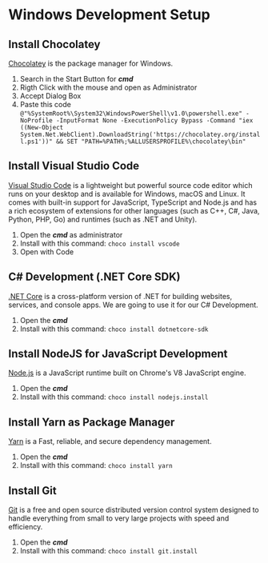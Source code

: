 # Windows Development Setup

## Install Chocolatey

[Chocolatey](https://chocolatey.org/) is the package manager for Windows.

1. Search in the Start Button for ***cmd***
2. Rigth Click with the mouse and open as Administrator
3. Accept Dialog Box
4. Paste this code `@"%SystemRoot%\System32\WindowsPowerShell\v1.0\powershell.exe" -NoProfile -InputFormat None -ExecutionPolicy Bypass -Command "iex ((New-Object System.Net.WebClient).DownloadString('https://chocolatey.org/install.ps1'))" && SET "PATH=%PATH%;%ALLUSERSPROFILE%\chocolatey\bin"`

## Install Visual Studio Code

[Visual Studio Code](https://code.visualstudio.com/)  is a lightweight but powerful source code editor which runs on your desktop and is available for Windows, macOS and Linux. It comes with built-in support for JavaScript, TypeScript and Node.js and has a rich ecosystem of extensions for other languages (such as C++, C#, Java, Python, PHP, Go) and runtimes (such as .NET and Unity).

1. Open the ***cmd*** as administrator
2. Install with this command: `choco install vscode`
3. Open with Code

## C# Development (.NET Core SDK)

[.NET Core](https://dotnet.microsoft.com) is a cross-platform version of .NET for building websites, services, and console apps. We are going to use it for our C# Development.

1. Open the ***cmd***
2. Install with this command: `choco install dotnetcore-sdk`

## Install NodeJS for JavaScript Development

[Node.js](https://nodejs.org/en/) is a JavaScript runtime built on Chrome's V8 JavaScript engine.

1. Open the ***cmd***
2. Install with this command: `choco install nodejs.install`

## Install Yarn as Package Manager

[Yarn](https://yarnpkg.com/lang/en/) is a  Fast, reliable, and secure dependency management.

1. Open the ***cmd***
2. Install with this command: `choco install yarn`

## Install Git

[Git](https://git-scm.com/) is a free and open source distributed version control system designed to handle everything from small to very large projects with speed and efficiency. 

1. Open the ***cmd***
2. Install with this command: `choco install git.install`